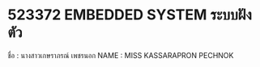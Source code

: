 # 523372 EMBEDDED SYSTEM ระบบฝังตัว
ชื่อ   :  นางสาวเกษราภรณ์ เพชรนอก
NAME :  MISS KASSARAPRON PECHNOK
